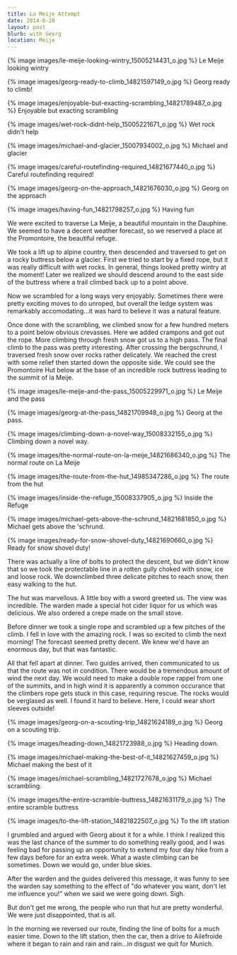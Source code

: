 ```yaml
---
title: La Meije Attempt
date: 2014-8-20
layout: post
blurb: with Georg
location: Meije
---
```



{% image images/le-meije-looking-wintry_15005214431_o.jpg %}
Le Meije looking wintry



{% image images/georg-ready-to-climb_14821597149_o.jpg %}
Georg ready to climb!



{% image images/enjoyable-but-exacting-scrambling_14821789487_o.jpg %}
Enjoyable but exacting scrambling



{% image images/wet-rock-didnt-help_15005221671_o.jpg %}
Wet rock didn't help



{% image images/michael-and-glacier_15007934002_o.jpg %}
Michael and glacier



{% image images/careful-routefinding-required_14821677440_o.jpg %}
Careful routefinding required!



{% image images/georg-on-the-approach_14821676030_o.jpg %}
Georg on the approach



{% image images/having-fun_14821798257_o.jpg %}
Having fun



We were excited to traverse La Meije, a beautiful mountain in the Dauphine.
We seemed to have a decent weather forecast, so we reserved a place at the
Promontoire, the beautiful refuge.

We took a lift up to alpine country, then descended and traversed to get on a
rocky buttress below a glacier. First we tried to start by a fixed rope, but it
was really difficult with wet rocks. In general, things looked pretty wintry at
the moment! Later we realized we should descend around to the east side of the
buttress where a trail climbed back up to a point above.

Now we scrambled for a long ways very enjoyably. Sometimes there were pretty
exciting moves to do unroped, but overall the ledge system was remarkably
accomodating...it was hard to believe it was a natural feature.

Once done with the scrambling, we climbed snow for a few hundred meters to a
point below obvious crevasses. Here we added crampons and got out the rope. More
climbing through fresh snow got us to a high pass. The final climb to the pass
was pretty interesting. After crossing the bergschrund, I traversed fresh snow
over rocks rather delicately. We reached the crest with some relief then started
down the opposite side. We could see the Promontoire Hut below at the base of an
incredible rock buttress leading to the summit of la Meije. 

{% image images/le-meije-and-the-pass_15005229971_o.jpg %}
Le Meije and the pass



{% image images/georg-at-the-pass_14821709948_o.jpg %}
Georg at the pass.



{% image images/climbing-down-a-novel-way_15008332155_o.jpg %}
Climbing down a novel way.



{% image images/the-normal-route-on-la-meije_14821686340_o.jpg %}
The normal route on La Meije



{% image images/the-route-from-the-hut_14985347286_o.jpg %}
The route from the hut



{% image images/inside-the-refuge_15008337905_o.jpg %}
Inside the Refuge



{% image images/michael-gets-above-the-schrund_14821681850_o.jpg %}
Michael gets above the 'schrund.



{% image images/ready-for-snow-shovel-duty_14821690660_o.jpg %}
Ready for snow shovel duty!



There was actually a line of bolts to protect the descent, but we didn't know
that so we took the protectable line in a rotten gully choked with snow, ice and
loose rock. We downclimbed three delicate pitches to reach snow, then easy
walking to the hut.

The hut was marvellous. A little boy with a sword greeted us. The view was
incredible. The warden made a special hot cider liquor for us which was
delicious. We also ordered a crepe made on the small stove.

Before dinner we took a single rope and scrambled up a few pitches of the
climb. I fell in love with the amazing rock. I was so excited to climb the next
morning! The forecast seemed pretty decent. We knew we'd have an enormous day,
but that was fantastic.

All that fell apart at dinner. Two guides arrived, then communicated to us that
the route was not in condition. There would be a tremendous amount of wind the
next day. We would need to make a double rope rappel from one of the summits,
and in high wind it is apparently a common occurance that the climbers rope gets
stuck in this case, requiring rescue. The rocks would be verglased as well. I
found it hard to believe. Here, I could wear short sleeves outside!

{% image images/georg-on-a-scouting-trip_14821624189_o.jpg %}
Georg on a scouting trip.



{% image images/heading-down_14821723988_o.jpg %}
Heading down.



{% image images/michael-making-the-best-of-it_14821627459_o.jpg %}
Michael making the best of it



{% image images/michael-scrambling_14821727678_o.jpg %}
Michael scrambling.



{% image images/the-entire-scramble-buttress_14821631179_o.jpg %}
The entire scramble buttress



{% image images/to-the-lift-station_14821822507_o.jpg %}
To the lift station



I grumbled and argued with Georg about it for a while. I think I realized this
was the last chance of the summer to do something really good, and I was feeling
bad for passing up an opportunity to extend my four day hike from a few days
before for an extra week. What a waste climbing can be sometimes. Down we would
go, under blue skies.

After the warden and the guides delivered this message, it was funny to see the
warden say something to the effect of "do whatever you want, don't let me
influence you!" when we said we were going down. Sigh.

But don't get me wrong, the people who run that hut are pretty wonderful. We
were just disappointed, that is all.

In the morning we reversed our route, finding the line of bolts for a much
easier time. Down to the lift station, then the car, then a drive to Ailefroide
where it began to rain and rain and rain...in disgust we quit for Munich.


